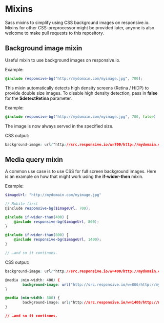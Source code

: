 
# Mixins

Sass mixins to simplify using CSS background images on responsive.io.  Mixins for other CSS-preprocessor might be provided later, anyone is  also welcome to make pull requests to this repository.


## Background image mixin

Useful mixin to use background images on responsive.io.

Example:

```scss
@include responsive-bg("http://mydomain.com/myimage.jpg", 700);
```

This mixin automatically detects high density screens (Retina / HiDP) to provide double size images. To disable high density detection, pass in **false** for the **$detectRetina** parameter.

Example:

```scss
@include responsive-bg("http://mydomain.com/myimage.jpg", 700, false)
```

The image is now always served in the specified size.  

CSS output:

```css
background-image: url("http://src.responsive.io/w=700/http://mydomain.com/myimage.jpg");
```


## Media query mixin

A common use case is to use CSS for full screen background images. Here is an example on how that might work using the **if-wider-then** mixin.

Example:

```scss
$imageUrl: "http://mydomain.com/myimage.jpg"

// Mobile first
@include responsive-bg($imageUrl, 700);

@include if-wider-than(400) {
	@include responsive-bg($imageUrl, 800);
}

@include if-wider-than(800) {
	@include responsive-bg($imageUrl, 1400);
}

// …and so it continues.
```

CSS output:

```css
background-image: url("http://src.responsive.io/w=400/http://mydomain.com/myimage.jpg");

@media (min-width: 400) {
		background-image: url("http://src.responsive.io/w=800/http://mydomain.com/myimage.jpg");
}

@media (min-width: 800) {
		background-image: url("http://src.responsive.io/w=1400/http://mydomain.com/myimage.jpg");
}

// …and so it continues.
```





